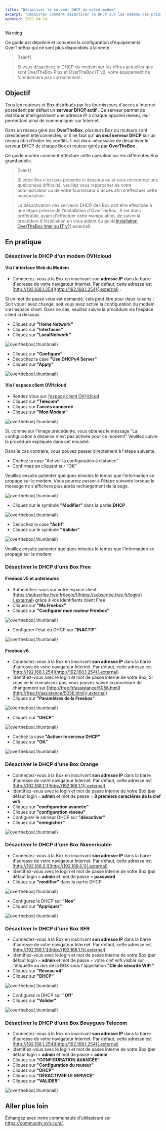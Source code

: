 ```yaml
---
title: "Désactiver le serveur DHCP de votre modem"
excerpt: "Découvrer comment désactiver le DHCP sur les modems des principaux fournisseur d'accès"
updated: 2021-04-14
---
```


> [!warning]
>
> Ce guide est déprécié et concerne la configuration d'équipements OverTheBox qui ne sont plus disponibles à la vente.
>

> [!alert]
>
> Si vous désactivez le DHCP du modem sur les offres actuelles que sont OverTheBox Plus et OverTheBox IT v2, votre équipement ne fonctionnera pas correctement.
>

## Objectif

Tous les routeurs et Box distribués par les fournisseurs d'accès à Internet possèdent par défaut un  **serveur DHCP actif** . Ce serveur permet de distribuer intelligemment une adresse IP à chaque appareil réseau, leur permettant ainsi de communiquer sur Internet.

Dans un réseau géré par **OverTheBox**, plusieurs Box ou routeurs sont directement interconnectés, or il ne faut qu' **un seul serveur DHCP**  sur un réseau afin d'éviter les conflits. Il est donc nécessaire de désactiver le serveur DHCP de chaque Box et routeur gérés par **OverTheBox** .

Ce guide montre comment effectuer cette opération sur les différentes Box grand public.

> [!alert]
>
> Si votre Box n'est pas présente ci dessous ou si vous rencontrez une quelconque difficulté, veuillez vous rapprocher de votre administrateur ou de votre fournisseur d'accès afin d'effectuer cette manipulation.
>
> La désactivation des serveurs DHCP des Box doit être effectuée à une étape précise de l'installation d'OverTheBox . Il est donc préférable, avant d'effectuer cette manipulation, de suivre la procédure d'installation en vous aidant du guide[Installation OverTheBox Intel ou IT v1](/pages/web_cloud/internet/overthebox/intel_itv1_installation){.external}
>

## En pratique

### Désactiver le DHCP d'un modem OVHcloud

#### Via l'interface Web du Modem

- Connectez-vous à la Box en inscrivant son **adresse IP** dans la barre d'adresse de votre navigateur Internet. Par défaut, cette adresse est [http://192.168.1.254](http://192.168.1.254){.external} .

Si un mot de passe vous est demandé, cela peut être pour deux raisons : Soit vous l'avez changé, soit vous avez activé la configuration du modem via l'espace client. Dans ce cas, veuillez suivre la procédure via l'espace client ci dessous.

- Cliquez sur **"Home Network"**
- Cliquez sur **"Interfaces"**
- Cliquez sur **"LocalNetwork"**

![overthebox](images/4320.png){.thumbnail}

- Cliquez sur **"Configure"**
- Décochez la case **"Use DHCPv4 Server"**
- Cliquez sur **"Apply"**

![overthebox](images/4321.png){.thumbnail}

#### Via l'espace client OVHcloud

- Rendez vous sur [l'espace client OVHcloud](https://www.ovh.com/auth/?action=gotomanager&from=https://www.ovh.com/fr/&ovhSubsidiary=fr)
- Cliquez sur **"Telecom"**
- Cliquez sur **l'accès concerné**
- Cliquez sur **"Mon Modem"**

![overthebox](images/4322.png){.thumbnail}

Si, comme sur l'image précédente, vous obtenez le message  "La configuration à distance n'est pas activée pour ce modem!"  Veuillez suivre la procédure expliquée dans cet encadré.

Dans le cas contraire, vous pouvez passer directement à l'étape suivante.

- Cochez la case "Activer la configuration à distance"
- Confirmez en cliquant sur "OK"

Veuillez ensuite patienter quelques minutes le temps que l'information se propage sur le modem. Vous pourrez passer à l'étape suivante lorsque le message ne s'affichera plus après rechargement de la page.

![overthebox](images/4323.png){.thumbnail}

- Cliquez sur le symbole **"Modifier"** dans la partie **DHCP**

![overthebox](images/4324.png){.thumbnail}

- Décochez la case **"Actif"**
- Cliquez sur le symbole **"Valider"**

![overthebox](images/4325.png){.thumbnail}

Veuillez ensuite patienter quelques minutes le temps que l'information se propage sur le modem

### Désactiver le DHCP d'une Box Free

#### Freebox v5 et antérieures

- Authentifiez-vous sur votre espace client [https://subscribe.free.fr/login/](https://subscribe.free.fr/login/){.external} grâce à vos identifiants client Free
- Cliquez sur **"Ma Freebox"**
- Cliquez sur **"Configurer mon routeur Freebox"**

![overthebox](images/4332.png){.thumbnail}

- Configurer l'état du DHCP sur **"INACTIF"**

![overthebox](images/4333.png){.thumbnail}

#### Freebox v6

- Connectez-vous à la Box en inscrivant **son adresse IP** dans la barre d'adresse de votre navigateur Internet. Par défaut, cette adresse est [http://192.168.1.254](http://192.168.1.254){.external}
- Identifiez-vous avec le login et mot de passe interne de votre Box, Si vous ne le connaissez pas, vous pouvez suivre la procédure de changement sur [http://free.fr/assistance/5056.html](http://free.fr/assistance/5056.html){.external}
- Cliquez sur **"Paramètres de la Freebox"**

![overthebox](images/4334.png){.thumbnail}

- Cliquez sur **"DHCP"**

![overthebox](images/4335.png){.thumbnail}

- Cochez la case **"Activer le serveur DHCP"**
- Cliquez sur **"OK"**

![overthebox](images/4336.png){.thumbnail}

### Désactiver le DHCP d'une Box Orange

- Connectez-vous à la Box en inscrivant **son adresse IP** dans la barre d'adresse de votre navigateur Internet. Par défaut, cette adresse est [http://192.168.1.1](http://192.168.1.1){.external}
- Identifiez-vous avec le login et mot de passe interne de votre Box (par défaut login = **admin** et mot de passe = **8 premiers caractères de la clef wifi**
- Cliquez sur **"configuration avancée"**
- Cliquez sur **"configuration réseau"**
- Configurer le serveur DHCP sur **"désactiver"**
- Cliquez sur **"enregistrer"**

![overthebox](images/4337.png){.thumbnail}

### Désactiver le DHCP d'une Box Numericable

- Connectez-vous à la Box en inscrivant **son adresse IP** dans la barre d'adresse de votre navigateur Internet. Par défaut, cette adresse est [http://192.168.0.1](http://192.168.0.1){.external}
- Identifiez-vous avec le login et mot de passe interne de votre Box (par défaut login = **admin** et mot de passe = **password**
- Cliquez sur **"modifier"** dans la partie DHCP

![overthebox](images/4339.png){.thumbnail}

- Configurez le DHCP sur **"Non"**
- Cliquez sur **"Appliquer"**

![overthebox](images/4342.png){.thumbnail}

### Désactiver le DHCP d'une Box SFR

- Connectez-vous à la Box en inscrivant **son adresse IP** dans la barre d'adresse de votre navigateur Internet. Par défaut, cette adresse est [http://192.168.1.1](http://192.168.1.1){.external}
- Identifiez-vous avec le login et mot de passe interne de votre Box (par défaut login = **admin** et mot de passe = votre clef wifi visible sur l'étiquette au dos de la BOX sous l'appellation **"Clé de sécurité WIFI"**
- Cliquez sur **"Réseau v4"**
- Cliquez sur **"DHCP"**

![overthebox](images/4343.png){.thumbnail}

- Configurez le DHCP sur **"Off"**
- Cliquez sur **"Valider"**

![overthebox](images/4344.png){.thumbnail}

### Désactiver le DHCP d'une Box Bouygues Telecom

- Connectez-vous à la Box en inscrivant **son adresse IP** dans la barre d'adresse de votre navigateur Internet. Par défaut, cette adresse est [http://192.168.1.254](http://192.168.1.254){.external}
- Identifiez-vous avec le login et mot de passe interne de votre Box (par défaut login = **admin** et mot de passe = **admin**
- Cliquez sur **"CONFIGURATION AVANCÉE"**
- Cliquez sur **"Configuration du routeur"**
- Cliquez sur **"DHCP"**
- Cliquez sur **"DÉSACTIVER LE SERVICE"**
- Cliquez sur **"VALIDER"**

![overthebox](images/4345.png){.thumbnail}

## Aller plus loin

Échangez avec notre communauté d'utilisateurs sur <https://community.ovh.com/>.
